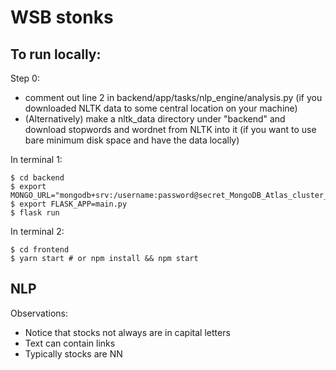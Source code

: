 # WSB stonks

## To run locally:
Step 0:
- comment out line 2 in backend/app/tasks/nlp_engine/analysis.py (if you downloaded NLTK data to some central location on your machine)
- (Alternatively) make a nltk_data directory under "backend" and download stopwords and wordnet from NLTK into it (if you want to use bare minimum disk space and have the data locally)

In terminal 1:

```
$ cd backend
$ export MONGO_URL="mongodb+srv:/username:password@secret_MongoDB_Atlas_cluster_location_on_gcp"
$ export FLASK_APP=main.py
$ flask run
```

In terminal 2:

```
$ cd frontend
$ yarn start # or npm install && npm start
```

## NLP

Observations:

- Notice that stocks not always are in capital letters
- Text can contain links
- Typically stocks are NN
